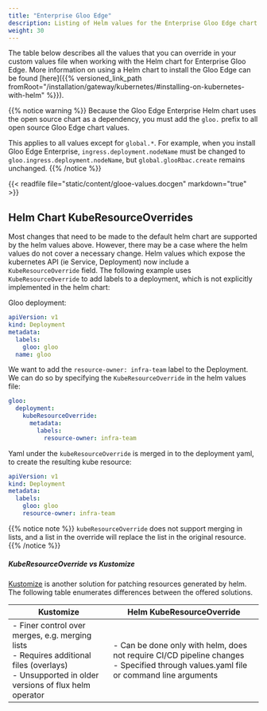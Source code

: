 ```yaml
---
title: "Enterprise Gloo Edge"
description: Listing of Helm values for the Enterprise Gloo Edge chart
weight: 30
---
```


The table below describes all the values that you can override in your custom values file when working with the Helm 
chart for Enterprise Gloo Edge. More information on using a Helm chart to install the Gloo Edge can be found 
[here]({{% versioned_link_path fromRoot="/installation/gateway/kubernetes/#installing-on-kubernetes-with-helm" %}}).

{{% notice warning %}}
Because the Gloo Edge Enterprise Helm chart uses the open source chart as a dependency, 
you must add the `gloo.` prefix to all open source Gloo Edge chart values.

This applies to all values except for `global.*`. For example, when you install Gloo Edge Enterprise, `ingress.deployment.nodeName` must be changed to `gloo.ingress.deployment.nodeName`, but `global.glooRbac.create` remains unchanged.
{{% /notice %}}

{{< readfile file="static/content/glooe-values.docgen" markdown="true" >}}

## Helm Chart KubeResourceOverrides

Most changes that need to be made to the default helm chart are supported by the helm values above.
However, there may be a case where the helm values do not cover a necessary change.
Helm values which expose the kubernetes API (ie Service, Deployment) now include a `KubeResourceOverride` field.
The following example uses `KubeResourceOverride` to add
labels to a deployment, which is not explicitly implemented in the helm chart:

Gloo deployment:
```yaml
apiVersion: v1
kind: Deployment
metadata:
  labels:
    gloo: gloo
  name: gloo
```

We want to add the `resource-owner: infra-team` label to the Deployment. We can do so by specifying the `KubeResourceOverride` in the helm values file:
```yaml
gloo:
  deployment:
    kubeResourceOverride:
      metadata:
        labels:
          resource-owner: infra-team
```

Yaml under the `kubeResourceOverride` is merged in to the deployment yaml, to create the resulting kube resource:
```yaml
apiVersion: v1
kind: Deployment
metadata:
  labels:
    gloo: gloo
    resource-owner: infra-team
```

{{% notice note %}}
`kubeResourceOverride` does not support merging in lists, and a list in the override will replace the list in the original resource.
{{% /notice %}}

##### KubeResourceOverride vs Kustomize

[Kustomize](https://kustomize.io/) is another solution for patching resources generated by helm. The following table enumerates differences between the offered solutions.

| Kustomize                                                                                          | Helm KubeResourceOverride                                                                                                          |
|----------------------------------------------------------------------------------------------------|--------------------------------------------------------------------------------------------------------------------------------------|
| - Finer control over merges, e.g. merging lists <br>- Requires additional files (overlays)<br>- Unsupported in older versions of flux helm operator  | - Can be done only with helm, does not require CI/CD pipeline changes <br>- Specified through values.yaml file or command line arguments |